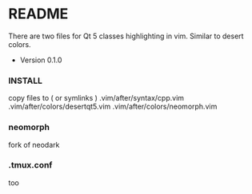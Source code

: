 # README #

There are two files for Qt 5 classes highlighting in vim. Similar to desert colors.

* Version 0.1.0

### INSTALL ###

copy files to  ( or symlinks )
.vim/after/syntax/cpp.vim  
.vim/after/colors/desertqt5.vim
.vim/after/colors/neomorph.vim

### neomorph ###
fork of neodark

### .tmux.conf ###
too
